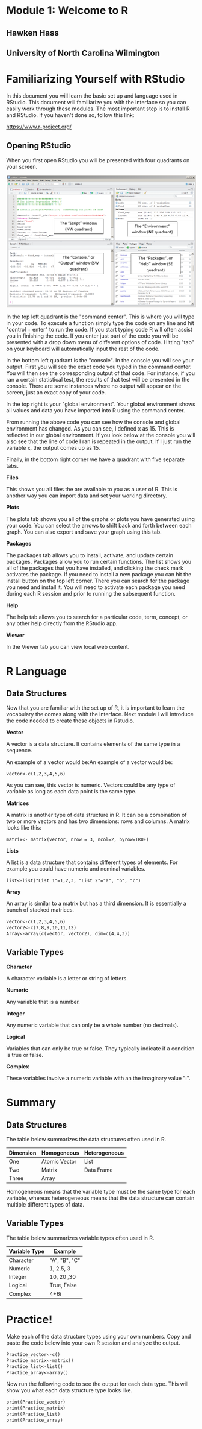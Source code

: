 # Module 1: Welcome to R
## Hawken Hass
## University of North Carolina Wilmington

# Familiarizing Yourself with RStudio


  In this document you will learn the basic set up and language used in RStudio. This document will familiarize you with the interface so you can easily work through these modules. The most important step is to install R and RStudio. If you haven't done so, follow this link:

<https://www.r-project.org/>


## Opening RStudio

When you first open RStudio you will be presented with four quadrants on your screen.

![](module1/RStudio_screen_1.png)
 
In the top left quadrant is the "command center". This is where you will type in your code. To  execute a function simply type the code on any line and hit "control + enter" to run the code. If you start typing code R will often assist you in finishing the code. If you enter just part of the code you will be presented with a drop down menu of different options of code. Hitting "tab" on your keyboard will automatically input the rest of the code.

In the bottom left quadrant is the "console". In the console you will see your output. First you will see the exact code you typed in the command center. You will then see the corresponding output of that code. For instance, if you ran a certain statistical test, the results of that test will be presented in the console. There are some instances where no output will appear on the screen, just an exact copy of your code.

In the top right is your "global environment". Your global environment shows all values and data you have imported into R using the command center.


From running the above code you can see how the console and global environment has changed. As you can see, I defined x as 15. This is reflected in our global environment. If you look below at the console you will also see that the line of code I ran is repeated in the output. If I just run the variable x, the output comes up as 15.


 
 
 Finally, in the bottom right corner we have a quadrant with five separate tabs.

**Files**
 
This shows you all files the are available to you as a user of R. This is another way you can import data and set your working directory.
 
 **Plots**
 
The plots tab shows you all of the graphs or plots you have generated using your code. You can select the arrows to shift back and forth between each graph. You can also export and save your graph using this tab.
 
 **Packages** 
 
The packages tab allows you to install, activate, and update certain packages. Packages allow you to run certain functions. The list shows you all of the packages that you have installed, and clicking the check mark activates the package. If you need to install a new package you can hit the install button on the top left corner. There you can search for the package you need and install it. You will need to activate each package you need during each R session and prior to running the subsequent function.
 
 **Help**
 
The help tab allows you to search for a particular code, term, concept, or any other help directly from the RStudio app.
 
 **Viewer**
 
In the Viewer tab you can view local web content.
 

# R Language

## Data Structures
 
 Now that you are familiar with the set up of R, it is important to learn the vocabulary the comes along with the interface. Next module I will introduce the code needed to create these objects in Rstudio.
 
 **Vector**

A vector is a data structure. It contains elements of the same type in a sequence.
 
An example of a vector would be:An example of a vector would be:
```{r}
vector<-c(1,2,3,4,5,6)

```
As you can see, this vector is numeric. Vectors could be any type of variable as long as each data point is the same type.

**Matrices**

A matrix is another type of data structure in R. It can be a combination of two or more vectors and has two dimensions: rows and columns. A matrix looks like this:
```{r}
matrix<- matrix(vector, nrow = 3, ncol=2, byrow=TRUE)

```


**Lists**

A list is a data structure that contains different types of elements. For example you could have numeric and nominal variables. 

```{r}
list<-list("List 1"=1,2,3, "List 2"="a", "b", "c")
```

**Array**


An array is similar to a matrix but has a third dimension. It is essentially a bunch of stacked matrices.

```{r}
vector<-c(1,2,3,4,5,6)
vector2<-c(7,8,9,10,11,12)
Array<-array(c(vector, vector2), dim=c(4,4,3))

```
## Variable Types

**Character**

A character variable is a letter or string of letters.

**Numeric**

Any variable that is a number.

**Integer**

Any numeric variable that can only be a whole number (no decimals). 

**Logical**

Variables that can only be true or false. They typically indicate if a condition is true or false.

**Complex**

These variables involve a numeric variable with an the imaginary value "i". 

# Summary

## Data Structures

The table below summarizes the data structures often used in R.

Dimension | Homogeneous | Heterogeneous
----------| ----------  | -------------
One |Atomic Vector|  List
Two |    Matrix   |  Data Frame
Three| Array|

Homogeneous means that the variable type must be the same type for each variable, whereas heterogeneous means that the data structure can contain multiple different types of data. 

## Variable Types

The table below summarizes variable types often used in R.

Variable Type|Example  |
-------------|---------|
Character| "A", "B", "C"|
Numeric| 1, 2.5, 3|
Integer| 10, 20 ,30|
Logical| True, False|
Complex| 4+6i|





# Practice!

Make each of the data structure types using your own numbers. Copy and paste the code below into your own R session and analyze the output.

```{r}
Practice_vector<-c()
Practice_matrix<-matrix()
Practice_list<-list()
Practice_array<-array()
```

Now run the following code to see the output for each data type. This will show you what each data structure type looks like.

```{r}
print(Practice_vector)
print(Practice_matrix)
print(Practice_list)
print(Practice_array)
```
